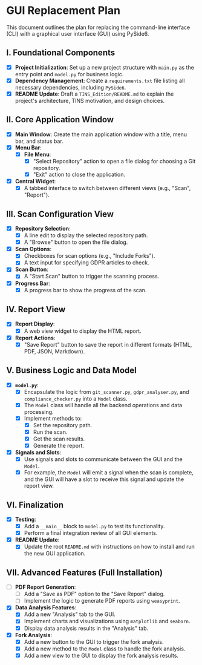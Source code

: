 # GUI Replacement Plan

This document outlines the plan for replacing the command-line interface (CLI) with a graphical user interface (GUI) using PySide6.

## I. Foundational Components

- [x] **Project Initialization**: Set up a new project structure with `main.py` as the entry point and `model.py` for business logic.
- [x] **Dependency Management**: Create a `requirements.txt` file listing all necessary dependencies, including `PySide6`.
- [x] **README Update**: Draft a `TINS_Edition/README.md` to explain the project's architecture, TINS motivation, and design choices.

## II. Core Application Window

- [x] **Main Window**: Create the main application window with a title, menu bar, and status bar.
- [x] **Menu Bar**:
    - [x] **File Menu**:
        - [x] "Select Repository" action to open a file dialog for choosing a Git repository.
        - [x] "Exit" action to close the application.
- [x] **Central Widget**:
    - [x] A tabbed interface to switch between different views (e.g., "Scan", "Report").

## III. Scan Configuration View

- [x] **Repository Selection**:
    - [x] A line edit to display the selected repository path.
    - [x] A "Browse" button to open the file dialog.
- [x] **Scan Options**:
    - [x] Checkboxes for scan options (e.g., "Include Forks").
    - [x] A text input for specifying GDPR articles to check.
- [x] **Scan Button**:
    - [x] A "Start Scan" button to trigger the scanning process.
- [x] **Progress Bar**:
    - [x] A progress bar to show the progress of the scan.

## IV. Report View

- [x] **Report Display**:
    - [x] A web view widget to display the HTML report.
- [x] **Report Actions**:
    - [x] "Save Report" button to save the report in different formats (HTML, PDF, JSON, Markdown).

## V. Business Logic and Data Model

- [x] **`model.py`**:
    - [x] Encapsulate the logic from `git_scanner.py`, `gdpr_analyser.py`, and `compliance_checker.py` into a `Model` class.
    - [x] The `Model` class will handle all the backend operations and data processing.
    - [x] Implement methods to:
        - [x] Set the repository path.
        - [x] Run the scan.
        - [x] Get the scan results.
        - [x] Generate the report.
- [x] **Signals and Slots**:
    - [x] Use signals and slots to communicate between the GUI and the `Model`.
    - [x] For example, the `Model` will emit a signal when the scan is complete, and the GUI will have a slot to receive this signal and update the report view.

## VI. Finalization

- [x] **Testing**:
    - [x] Add a `__main__` block to `model.py` to test its functionality.
    - [x] Perform a final integration review of all GUI elements.
- [x] **README Update**:
    - [x] Update the root `README.md` with instructions on how to install and run the new GUI application.

## VII. Advanced Features (Full Installation)

- [ ] **PDF Report Generation**:
    - [ ] Add a "Save as PDF" option to the "Save Report" dialog.
    - [ ] Implement the logic to generate PDF reports using `weasyprint`.
- [x] **Data Analysis Features**:
    - [x] Add a new "Analysis" tab to the GUI.
    - [x] Implement charts and visualizations using `matplotlib` and `seaborn`.
    - [x] Display data analysis results in the "Analysis" tab.
- [x] **Fork Analysis**:
    - [x] Add a new button to the GUI to trigger the fork analysis.
    - [x] Add a new method to the `Model` class to handle the fork analysis.
    - [x] Add a new view to the GUI to display the fork analysis results.
